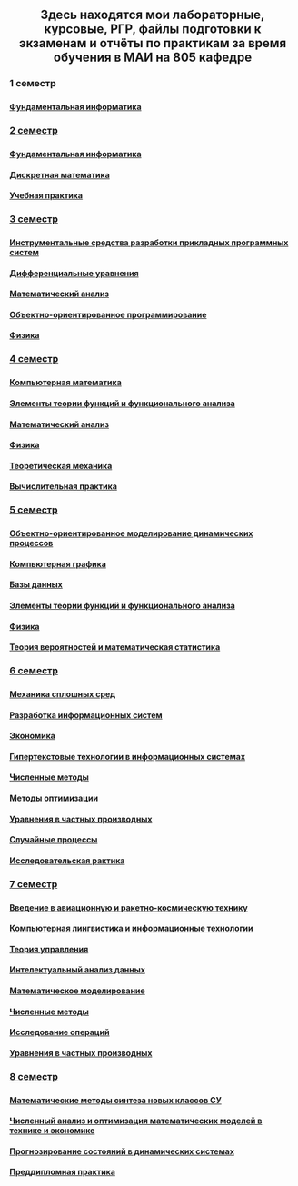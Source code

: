 <h2 align="center">Здесь находятся мои лабораторные, курсовые, РГР, файлы подготовки к экзаменам и отчёты по практикам за время обучения в МАИ на 805 кафедре
<h3>1 семестр<h3>
<h4><a href="https://github.com/kut666/MAI_study/tree/main/term1/fundamental%20computer%20science">Фундаментальная информатика<h4>
<h3>2 семестр<h3>
<h4><a href="https://github.com/kut666/MAI_study/tree/main/term2/fundamental%20computer%20science">Фундаментальная информатика<h4>
<h4><a href="https://github.com/kut666/MAI_study/tree/main/term2/discrete%20mathematics">Дискретная математика<h4>
<h4><a href="https://github.com/kut666/MAI_study/tree/main/term2/practice">Учебная практика<h4>
<h3>3 семестр<h3>
<h4><a href="https://github.com/kut666/MAI_study/tree/main/term3/ISRPPS">Инструментальные средства разработки прикладных программных систем<h4>
<h4><a href="https://github.com/kut666/MAI_study/tree/main/term3/differential%20equations">Дифференциальные уравнения<h4>
<h4><a href="https://github.com/kut666/MAI_study/tree/main/term3/mathematical%20analysis">Математический анализ<h4>
<h4><a href="https://github.com/kut666/MAI_study/tree/main/term3/object-oriented%20programming">Объектно-ориентированное программирование<h4>
<h4><a href="https://github.com/kut666/MAI_study/tree/main/term3/physics">Физика<h4>
<h3>4 семестр<h3>
<h4><a href="https://github.com/kut666/MAI_study/tree/main/term4/computer%20mathematics">Компьютерная математика<h4>
<h4><a href="https://github.com/kut666/MAI_study/tree/main/term4/functional%20analysis">Элементы теории функций и функционального анализа<h4>
<h4><a href="https://github.com/kut666/MAI_study/tree/main/term4/mathematical%20analysis">Математический анализ<h4>
<h4><a href="https://github.com/kut666/MAI_study/tree/main/term4/physics">Физика<h4>
<h4><a href="https://github.com/kut666/MAI_study/tree/main/term4/theoretical%20mechanics">Теоретическая механика<h4>
<h4><a href="https://github.com/kut666/MAI_study/tree/main/term4/practice">Вычислительная практика<h4>
<h3>5 семестр<h3>
<h4><a href="https://github.com/kut666/MAI_study/tree/main/term5/OOMDP">Объектно-ориентированное моделирование динамических процессов<h4>
<h4><a href="https://github.com/kut666/MAI_study/tree/main/term5/computer%20graphics">Компьютерная графика<h4>
<h4><a href="https://github.com/kut666/MAI_study/tree/main/term5/databases">Базы данных<h4>
<h4><a href="https://github.com/kut666/MAI_study/tree/main/term5/functional%20analysis">Элементы теории функций и функционального анализа<h4>
<h4><a href="https://github.com/kut666/MAI_study/tree/main/term5/physics">Физика<h4>
<h4><a href="https://github.com/kut666/MAI_study/tree/main/term5/probability%20theory%20and%20mathematical%20statistics">Теория вероятностей и математическая статистика<h4>
<h3>6 семестр<h3>
<h4><a href="https://github.com/kut666/MAI_study/tree/main/term6/continuum%20mechanics">Механика сплошных сред<h4>
<h4><a href="https://github.com/kut666/MAI_study/tree/main/term6/development%20of%20information%20systems">Разработка информационных систем<h4>
<h4><a href="https://github.com/kut666/MAI_study/tree/main/term6/economics">Экономика<h4>
<h4><a href="https://github.com/kut666/MAI_study/tree/main/term6/hypertext%20technologies">Гипертекстовые технологии в информационных системах<h4>
<h4><a href="https://github.com/kut666/MAI_study/tree/main/term6/numerical%20methods">Численные методы<h4>
<h4><a href="https://github.com/kut666/MAI_study/tree/main/term6/optimization%20methods">Методы оптимизации<h4>
<h4><a href="https://github.com/kut666/MAI_study/tree/main/term6/partial%20differential%20equations">Уравнения в частных производных<h4>
<h4><a href="https://github.com/kut666/MAI_study/tree/main/term6/random%20processes">Случайные процессы<h4>
<h4><a href="https://github.com/kut666/MAI_study/tree/main/term6/practice">Исследовательская рактика<h4>
<h3>7 семестр<h3>
<h4><a href="https://github.com/kut666/MAI_study/tree/main/term7/VARKT">Введение в авиационную и ракетно-космическую технику<h4>
<h4><a href="https://github.com/kut666/MAI_study/tree/main/term7/computational%20linguistics">	Компьютерная лингвистика и информационные технологии<h4>
<h4><a href="https://github.com/kut666/MAI_study/tree/main/term7/control%20theory">Теория управления<h4>
<h4><a href="https://github.com/kut666/MAI_study/tree/main/term7/data%20analysis">Интелектуальный анализ данных<h4>
<h4><a href="https://github.com/kut666/MAI_study/tree/main/term7/mathematical%20modeling">Математическое моделирование<h4>
<h4><a href="https://github.com/kut666/MAI_study/tree/main/term7/numerical%20methods">Численные методы<h4>
<h4><a href="https://github.com/kut666/MAI_study/tree/main/term7/operations%20research">Исследование операций<h4>
<h4><a href="https://github.com/kut666/MAI_study/tree/main/term7/partial%20differential%20equations">Уравнения в частных производных<h4>
<h3>8 семестр<h3>
<h4><a href="https://github.com/kut666/MAI_study/tree/main/term8/MMSNKSU">Математические методы синтеза новых классов СУ<h4>
<h4><a href="https://github.com/kut666/MAI_study/tree/main/term8/excel">Численный анализ и оптимизация математическиx моделей в технике и экономике<h4>
<h4><a href="https://github.com/kut666/MAI_study/tree/main/term8/prediction%20of%20states%20in%20dynamic%20systems">Прогнозирование состояний в динамических системах<h4>
<h4><a href="https://github.com/kut666/MAI_study/tree/main/term8/practice">Преддипломная практика<h4>
